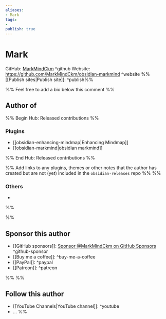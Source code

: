 ```yaml
---
aliases:
- Mark
tags: 
- 
publish: true
---
```


# Mark

GitHub: [MarkMindCkm](https://github.com/MarkMindCkm/) ^github
Website: <https://github.com/MarkMindCkm/obsidian-markmind> ^website
%%[[Publish sites|Publish site]]: ^publish%%

%% Feel free to add a bio below this comment %%


## Author of

%% Begin Hub: Released contributions %%
### Plugins
- [[obsidian-enhancing-mindmap|Enhancing Mindmap]]
- [[obsidian-markmind|obsidian markmind]]

%% End Hub: Released contributions %%

%% Add links to any plugins, themes or other notes that the author has created but are not (yet) included in the `obsidian-releases` repo %%
%%
### Others 

- 
%%

%%
## Sponsor this author

- [[GitHub sponsors]]: [Sponsor @MarkMindCkm on GitHub Sponsors](https://github.com/sponsors/MarkMindCkm) ^github-sponsor
- [[Buy me a coffee]]: ^buy-me-a-coffee
- [[PayPal]]: ^paypal
- [[Patreon]]: ^patreon

%%
%%
## Follow this author

- [[YouTube Channels|YouTube channel]]: ^youtube
- ...
%%